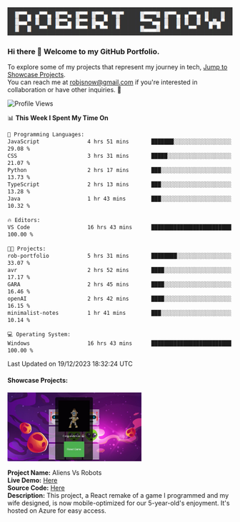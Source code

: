 <img alt="myname" src="assets/name.png" />

### Hi there 👋 Welcome to my GitHub Portfolio.
To explore some of my projects that represent my journey in tech, [Jump to Showcase Projects](#showcase-projects).  
You can reach me at robjsnow@gmail.com if you're interested in collaboration or have other inquiries.  :briefcase:



<!--START_SECTION:waka-->
![Profile Views](http://img.shields.io/badge/Profile%20Views-98-blue)

📊 **This Week I Spent My Time On** 

```text
💬 Programming Languages: 
JavaScript               4 hrs 51 mins       ███████░░░░░░░░░░░░░░░░░░   29.08 % 
CSS                      3 hrs 31 mins       █████░░░░░░░░░░░░░░░░░░░░   21.07 % 
Python                   2 hrs 17 mins       ███░░░░░░░░░░░░░░░░░░░░░░   13.73 % 
TypeScript               2 hrs 13 mins       ███░░░░░░░░░░░░░░░░░░░░░░   13.28 % 
Java                     1 hr 43 mins        ███░░░░░░░░░░░░░░░░░░░░░░   10.32 % 

🔥 Editors: 
VS Code                  16 hrs 43 mins      █████████████████████████   100.00 % 

🐱‍💻 Projects: 
rob-portfolio            5 hrs 31 mins       ████████░░░░░░░░░░░░░░░░░   33.07 % 
avr                      2 hrs 52 mins       ████░░░░░░░░░░░░░░░░░░░░░   17.17 % 
GARA                     2 hrs 45 mins       ████░░░░░░░░░░░░░░░░░░░░░   16.46 % 
openAI                   2 hrs 42 mins       ████░░░░░░░░░░░░░░░░░░░░░   16.15 % 
minimalist-notes         1 hr 41 mins        ███░░░░░░░░░░░░░░░░░░░░░░   10.14 % 

💻 Operating System: 
Windows                  16 hrs 43 mins      █████████████████████████   100.00 % 
```


 Last Updated on 19/12/2023 18:32:24 UTC
<!--END_SECTION:waka-->

<!--
**robjsnow/robjsnow** is a ✨ _special_ ✨ repository because its `README.md` (this file) appears on your GitHub profile.

Here are some ideas to get you started:

- 🔭 I’m currently working on ...
- 🌱 I’m currently learning ...
- 👯 I’m looking to collaborate on ...
- 🤔 I’m looking for help with ...
- 💬 Ask me about ...
- 📫 How to reach me: ...
- 😄 Pronouns: ...
- ⚡ Fun fact: ...
-->

#### Showcase Projects:

<a href="https://yellow-water-02e94ce10.4.azurestaticapps.net/">
  <img src="https://github.com/robjsnow/avr/blob/main/screenshots/avrSS.jpg?raw=true" alt="Dancing Robot" width="300" />
</a>


**Project Name:** Aliens Vs Robots  
**Live Demo:** [Here](https://yellow-water-02e94ce10.4.azurestaticapps.net/)  
**Source Code:** [Here](https://github.com/robjsnow/avr/)  
**Description:** This project, a React remake of a game I programmed and my wife designed, is now mobile-optimized for our 5-year-old's enjoyment. It's hosted on Azure for easy access.
